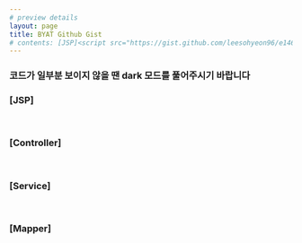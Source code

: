 ```yaml
---
# preview details
layout: page 
title: BYAT Github Gist
# contents: [JSP]<script src="https://gist.github.com/leesohyeon96/e146794f17d53f544a2738c1259824de.js"></script> <br/> [Controller]<script src="https://gist.github.com/leesohyeon96/fbbd8defccd8ff27710502454972ea74.js"></script> <br/> [Service]<script src="https://gist.github.com/leesohyeon96/d2043d067fd4e16eb4960edcc86cb3f3.js"></script><br/> [Mapper]<script src="https://gist.github.com/leesohyeon96/7856326263d5235e19a57f5c3b17a26c.js"></script>
---
```


<h3> 코드가 일부분 보이지 않을 땐 dark 모드를 풀어주시기 바랍니다 </h3> 


<h3>[JSP]</h3>
<script src="https://gist.github.com/leesohyeon96/e146794f17d53f544a2738c1259824de.js"></script>
<br/>

<h3>[Controller]</h3>
<script src="https://gist.github.com/leesohyeon96/fbbd8defccd8ff27710502454972ea74.js"></script>
<br/>

<h3>[Service]</h3>
<script src="https://gist.github.com/leesohyeon96/d2043d067fd4e16eb4960edcc86cb3f3.js"></script>
<br/>

<h3>[Mapper]</h3>
<script src="https://gist.github.com/leesohyeon96/7856326263d5235e19a57f5c3b17a26c.js"></script>
